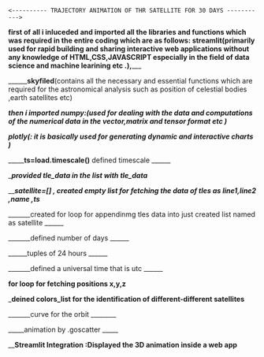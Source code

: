     <---------- TRAJECTORY ANIMATION OF THR SATELLITE FOR 30 DAYS ----------->

    
____first of all i inluceded and imported all the libraries and functions which was required in the entire coding which are as follows:
**streamlit**(primarily used for rapid building and sharing interactive web applications without any knowledge of HTML,CSS,JAVASCRIPT especially in the field of data science and machine learining etc .),_______



______**skyfiled**(contains all the necessary and essential functions which are required for the astronomical analysis such as position of celestial bodies ,earth satellites etc)



_____then i imported 
**numpy**:(used for dealing with the data and computations of the numerical data in the vector,matrix and tensor format etc )_____

_____**plotly**(: it is basically used for generating dynamic and interactive charts )_____




_____**ts=load.timescale()**  defined timescale ______




______provided tle_data in the list with tle_data_____



_______satellite=[] , created empty list for fetching the data of tles as line1,line2 ,name ,ts_____



_______created for loop for appendinmg tles data into just created list named as satellite ______


_______defined number of days ______


______tuples of 24 hours ______



_______defined a universal time that is utc ______



______for loop for fetching positions x,y,z______



_______deined colors_list for the identification of different-different satellites______



_______curve for the orbit ________



_____animation by .goscatter _____


________Streamlit Integration :Displayed the 3D animation inside a web app______

